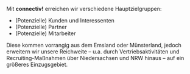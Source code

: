 Mit **connectiv!** erreichen wir verschiedene Hauptzielgruppen:
- (Potenzielle) Kunden und Interessenten 
- (Potenzielle) Partner
- (Potenzielle) Mitarbeiter

Diese kommen vorrangig aus dem Emsland oder Münsterland, jedoch erweitern wir unsere Reichweite – 
u.a. durch Vertriebsaktivitäten und Recruiting-Maßnahmen über Niedersachsen und NRW hinaus – 
auf ein größeres Einzugsgebiet. 
